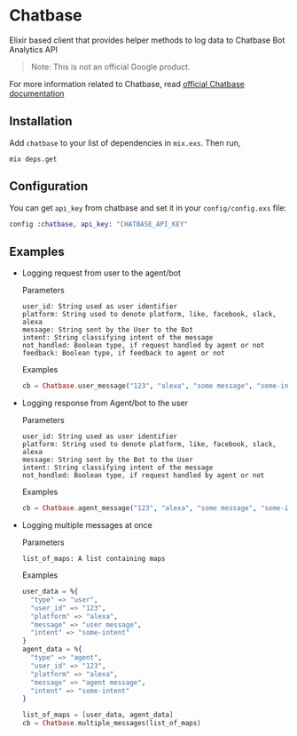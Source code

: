 # Chatbase

Elixir based client that provides helper methods to log data to Chatbase Bot Analytics API

> Note: This is not an official Google product.

For more information related to Chatbase, read [official Chatbase documentation](https://chatbase.com/documentation/generic)

## Installation

Add `chatbase` to your list of dependencies in `mix.exs`. Then run,

```
mix deps.get
```

## Configuration

You can get `api_key` from chatbase and set it in your `config/config.exs` file:

```elixir
config :chatbase, api_key: "CHATBASE_API_KEY"
```

## Examples

- Logging request from user to the agent/bot

  Parameters

      user_id: String used as user identifier
      platform: String used to denote platform, like, facebook, slack, alexa
      message: String sent by the User to the Bot
      intent: String classifying intent of the message
      not_handled: Boolean type, if request handled by agent or not
      feedback: Boolean type, if feedback to agent or not

  Examples

  ```elixir
  cb = Chatbase.user_message("123", "alexa", "some message", "some-intent")
  ```

- Logging response from Agent/bot to the user

  Parameters

      user_id: String used as user identifier
      platform: String used to denote platform, like, facebook, slack, alexa
      message: String sent by the Bot to the User
      intent: String classifying intent of the message
      not_handled: Boolean type, if request handled by agent or not

  Examples

  ```elixir
  cb = Chatbase.agent_message("123", "alexa", "some message", "some-intent")
  ```

- Logging multiple messages at once

  Parameters

      list_of_maps: A list containing maps

  Examples

  ```elixir
  user_data = %{
    "type" => "user",
    "user_id" => "123",
    "platform" => "alexa",
    "message" => "user message",
    "intent" => "some-intent"
  }
  agent_data = %{
    "type" => "agent",
    "user_id" => "123",
    "platform" => "alexa",
    "message" => "agent message",
    "intent" => "some-intent"
  }

  list_of_maps = [user_data, agent_data]
  cb = Chatbase.multiple_messages(list_of_maps)
  ```
